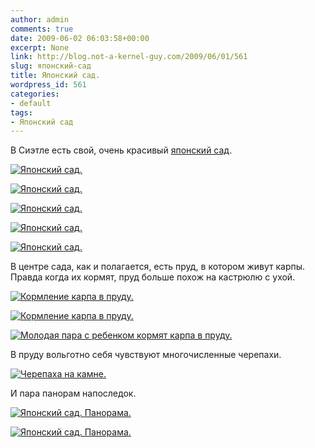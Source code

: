```yaml
---
author: admin
comments: true
date: 2009-06-02 06:03:58+00:00
excerpt: None
link: http://blog.not-a-kernel-guy.com/2009/06/01/561
slug: японский-сад
title: Японский сад.
wordpress_id: 561
categories:
- default
tags:
- Японский сад
---
```


В Сиэтле есть свой, очень красивый [японский сад](http://en.wikipedia.org/wiki/Seattle_Japanese_Garden). 

[![Японский сад.](http://blog.not-a-kernel-guy.com/wp-content/uploads/2009/06/img_4263-300x225.jpg)](http://blog.not-a-kernel-guy.com/wp-content/uploads/2009/06/img_4263.jpg)

[![Японский сад.](http://blog.not-a-kernel-guy.com/wp-content/uploads/2009/06/img_4266-300x225.jpg)](http://blog.not-a-kernel-guy.com/wp-content/uploads/2009/06/img_4266.jpg)

[![Японский сад.](http://blog.not-a-kernel-guy.com/wp-content/uploads/2009/06/img_4267-300x225.jpg)](http://blog.not-a-kernel-guy.com/wp-content/uploads/2009/06/img_4267.jpg)

[![Японский сад.](http://blog.not-a-kernel-guy.com/wp-content/uploads/2009/06/img_4274-300x225.jpg)](http://blog.not-a-kernel-guy.com/wp-content/uploads/2009/06/img_4274.jpg)

[![Японский сад.](http://blog.not-a-kernel-guy.com/wp-content/uploads/2009/06/img_4367-300x225.jpg)](http://blog.not-a-kernel-guy.com/wp-content/uploads/2009/06/img_4367.jpg)

В центре сада, как и полагается, есть пруд, в котором живут карпы. Правда когда их кормят, пруд больше похож на кастрюлю с ухой.

[![Кормление карпа в пруду.](http://blog.not-a-kernel-guy.com/wp-content/uploads/2009/06/img_4326-300x225.jpg)](http://blog.not-a-kernel-guy.com/wp-content/uploads/2009/06/img_4326.jpg)

[![Кормление карпа в пруду.](http://blog.not-a-kernel-guy.com/wp-content/uploads/2009/06/img_4324-300x225.jpg)](http://blog.not-a-kernel-guy.com/wp-content/uploads/2009/06/img_4324.jpg)

[![Молодая пара с ребенком кормят карпа в пруду.](http://blog.not-a-kernel-guy.com/wp-content/uploads/2009/06/img_4370-300x225.jpg)](http://blog.not-a-kernel-guy.com/wp-content/uploads/2009/06/img_4370.jpg)

В пруду вольготно себя чувствуют многочисленные черепахи.

[![Черепаха на камне.](http://blog.not-a-kernel-guy.com/wp-content/uploads/2009/06/img_4363-300x225.jpg)](http://blog.not-a-kernel-guy.com/wp-content/uploads/2009/06/img_4363.jpg)

И пара панорам напоследок.

[![Японский сад. Панорама.](http://blog.not-a-kernel-guy.com/wp-content/uploads/2009/06/japanese-garden-panorama-1-small.jpg)](http://blog.not-a-kernel-guy.com/wp-content/uploads/2009/06/japanese-garden-panorama-1.jpg)

[![Японский сад. Панорама.](http://blog.not-a-kernel-guy.com/wp-content/uploads/2009/06/japanese-garden-panorama-2-small.jpg)](http://blog.not-a-kernel-guy.com/wp-content/uploads/2009/06/japanese-garden-panorama-2.jpg)
